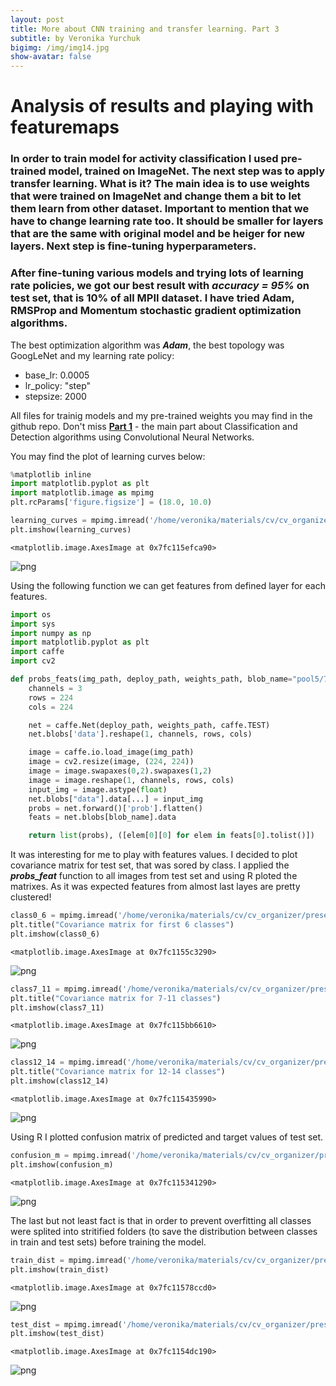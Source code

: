 ```yaml
---
layout: post
title: More about CNN training and transfer learning. Part 3
subtitle: by Veronika Yurchuk
bigimg: /img/img14.jpg
show-avatar: false
---
```



# Analysis of results and playing with featuremaps  

### In order to train model for activity classification I used pre-trained model, trained on ImageNet. The next step was to apply transfer learning. What is it? The main idea is to use weights that were trained on ImageNet and change them a bit to let them learn from other dataset. Important to mention that we have to change learning rate too. It should be smaller for layers that are the same with original model and be heiger for new layers. Next step is fine-tuning hyperparameters.

### After fine-tuning various models and trying lots of learning rate policies, we got our best result with ***accuracy = 95%*** on test set, that is 10% of all MPII dataset. I have tried Adam, RMSProp and Momentum stochastic gradient optimization algorithms.
The best optimization algorithm was ***Adam***, the best topology was GoogLeNet and my learning rate policy:
* base_lr: 0.0005
* lr_policy: "step"
* stepsize: 2000

All files for trainig models and my pre-trained weights you may find in the github repo.
Don't miss __[Part 1](https://veronikayurchuk.github.io/2016-08-14-Classification-and-detection-using-CNN/)__ - the main part about Classification and Detection algorithms using Convolutional Neural Networks.


You may find the plot of learning curves below:


```python
%matplotlib inline
import matplotlib.pyplot as plt
import matplotlib.image as mpimg
plt.rcParams['figure.figsize'] = (18.0, 10.0)

learning_curves = mpimg.imread('/home/veronika/materials/cv/cv_organizer/googlenet/adam4/best.png')
plt.imshow(learning_curves)
```




    <matplotlib.image.AxesImage at 0x7fc115efca90>




![png](/img/post4/output_3_1.png)


Using the following function we can get features from defined layer for each features.


```python
import os
import sys
import numpy as np
import matplotlib.pyplot as plt
import caffe
import cv2

def probs_feats(img_path, deploy_path, weights_path, blob_name="pool5/7x7_s1"):
    channels = 3
    rows = 224
    cols = 224

    net = caffe.Net(deploy_path, weights_path, caffe.TEST)
    net.blobs['data'].reshape(1, channels, rows, cols)

    image = caffe.io.load_image(img_path)
    image = cv2.resize(image, (224, 224))
    image = image.swapaxes(0,2).swapaxes(1,2)
    image = image.reshape(1, channels, rows, cols)
    input_img = image.astype(float)
    net.blobs["data"].data[...] = input_img
    probs = net.forward()['prob'].flatten()
    feats = net.blobs[blob_name].data

    return list(probs), ([elem[0][0] for elem in feats[0].tolist()])
```

It was interesting for me to play with features values. I decided to plot covariance matrix for test set, that was sored by class. I applied the ***probs_feat*** function to all images from test set and using R ploted the matrixes. As it was expected features from almost last layes are pretty clustered!



```python
class0_6 = mpimg.imread('/home/veronika/materials/cv/cv_organizer/presentation/0_6.png')
plt.title("Covariance matrix for first 6 classes")
plt.imshow(class0_6)
```




    <matplotlib.image.AxesImage at 0x7fc1155c3290>




![png](/img/post4/output_7_1.png)



```python
class7_11 = mpimg.imread('/home/veronika/materials/cv/cv_organizer/presentation/7_11.png')
plt.title("Covariance matrix for 7-11 classes")
plt.imshow(class7_11)
```




    <matplotlib.image.AxesImage at 0x7fc115bb6610>




![png](/img/post4/output_8_1.png)



```python
class12_14 = mpimg.imread('/home/veronika/materials/cv/cv_organizer/presentation/12_14.png')
plt.title("Covariance matrix for 12-14 classes")
plt.imshow(class12_14)
```




    <matplotlib.image.AxesImage at 0x7fc115435990>




![png](/img/post4/output_9_1.png)


Using R I plotted confusion matrix of predicted and target values of test set.


```python
confusion_m = mpimg.imread('/home/veronika/materials/cv/cv_organizer/presentation/confmatrix.png')
plt.imshow(confusion_m)
```




    <matplotlib.image.AxesImage at 0x7fc115341290>




![png](/img/post4/output_11_1.png)


The last but not least fact is that in order to prevent overfitting all classes were splited into stritified folders (to save the distribution between classes in train and test sets) before training the model.


```python
train_dist = mpimg.imread('/home/veronika/materials/cv/cv_organizer/presentation/train.png')
plt.imshow(train_dist)

```




    <matplotlib.image.AxesImage at 0x7fc11578ccd0>




![png](/img/post4/output_13_1.png)



```python
test_dist = mpimg.imread('/home/veronika/materials/cv/cv_organizer/presentation/test.png')
plt.imshow(test_dist)
```




    <matplotlib.image.AxesImage at 0x7fc1154dc190>




![png](/img/post4/output_14_1.png)



